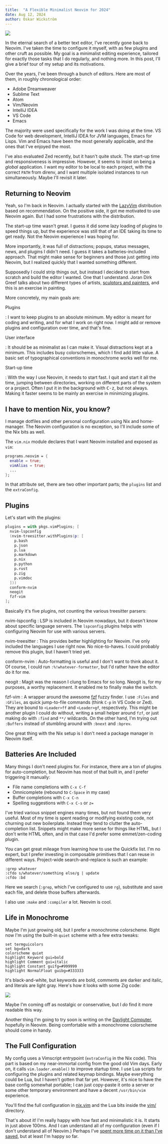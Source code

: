 ```yaml
---
title:  "A Flexible Minimalist Neovim for 2024"
date: Aug 12, 2024
author: Oskar Wickström
---
```


![](/assets/nvim.png)

In the eternal search of a better text editor, I've recently gone back to Neovim.
I've taken the time to configure it myself, with as few plugins and other cruft as possible.
My goal is a minimalist editing experience, tailored for exactly those tasks that I do regularly, and nothing more.
In this post, I'll give a brief tour of my setup and its motivations.

Over the years, I've been through a bunch of editors.
Here are most of them, in roughly chronological order:

- Adobe Dreamweaver
- Sublime Text
- Atom
- Vim/Neovim
- IntelliJ IDEA
- VS Code
- Emacs

The majority were used specifically for the work I was doing at the time.
VS Code for web development, IntelliJ IDEA for JVM languages, Emacs for Lisps. 
Vim and Emacs have been the most generally applicable, and the ones that I've enjoyed the most.

I've also evaluated Zed recently, but it hasn't quite stuck. 
The start-up time and responsiveness is impressive.
However, it seems to insist on being a _global_ application.
I want my editor to be local to each project, with the correct `PATH` from direnv, and I want multiple isolated instances to run simultaneously.
Maybe I'll revisit it later.

## Returning to Neovim

Yeah, so I'm back in Neovim.
I actually started with the [LazyVim](http://www.lazyvim.org/) distribution based on recommendation.
On the positive side, it got me motivated to use Neovim again.
But I had some frustrations with the distribution.

The start-up time wasn't great.
I guess it did some lazy loading of plugins to speed things up, but the experience was still that of an IDE taking its time to get ready.
Not the Neovim experience I was hoping for.

More importantly, it was full of distractions; popups, status messages, news, and plugins I didn't need.
I guess it takes a batteries-included approach.
That might make sense for beginners and those just getting into Neovim, but I realized quickly that I wanted something different.

Supposedly I could strip things out, but instead I decided to start from scratch and build the editor I wanted.
One that I understand.
Joran Dirk Greef talks about two different types of artists, [sculptors and painters](https://www.youtube.com/watch?v=w3WYdYyjek4&ab_channel=TigerBeetle), and this is an exercise in painting.

More concretely, my main goals are:

Plugins

: I want to keep plugins to an absolute minimum.
  My editor is meant for coding and writing, and for what I work on right now. 
  I might add or remove plugins and configuration over time, and that's fine.

User interface

: It should be as minimalist as I can make it.
  Visual distractions kept at a minimum.
  This includes busy colorschemes, which I find add little value.
  A basic set of typographical conventions in monochrome works well for me.

Start-up time

: With the way I use Neovim, it needs to start fast.
  I quit and start it all the time, jumping between directories, working on different parts of the system or a project.
  Often I put it in the background with <kbd>C-z</kbd>, but not always.
  Making it faster seems to be mainly an exercise in minimizing plugins.

## I have to mention Nix, you know?

I manage dotfiles and other personal configuration using Nix and home-manager.
The Neovim configuration is no exception, so I'll include some of the Nix bits as well.

The `vim.nix` module declares that I want Neovim installed and exposed as `vim`:

```nix
programs.neovim = {
  enable = true;
  vimAlias = true;
  ...
};
```

In that attribute set, there are two other important parts; the `plugins` list and the `extraConfig`.

## Plugins

Let's start with the plugins:

```nix
plugins = with pkgs.vimPlugins; [
  nvim-lspconfig
  (nvim-treesitter.withPlugins(p: [
    p.bash
    p.json
    p.lua
    p.markdown
    p.nix
    p.python
    p.rust
    p.zig
    p.vimdoc
  ]))
  conform-nvim
  neogit
  fzf-vim
];
```

Basically it's five plugins, not counting the various treesitter parsers:

nvim-lspconfig
: LSP is included in Neovim nowadays, but it doesn't know about specific language servers.
  The `lspconfig` plugins helps with configuring Neovim for use with various servers.

nvim-treesitter
: This provides better highlighting for Neovim. I've only included the languages I use right now.
  No nice-to-haves. I could probably remove this plugin, but I haven't tried yet.

conform-nvim
: Auto-formatting is useful and I don't want to think about it.
  Of course, I could run `:%!whatever-formatter`, but I'd rather have the editor do it for me.

neogit
: Magit was the reason I clung to Emacs for so long.
  Neogit is, for my purposes, a worthy replacement.
  It enabled me to finally make the switch.

fzf-vim
: A wrapper around the awesome [fzf](https://github.com/junegunn/fzf) fuzzy finder.
  I use `:Files` and `:GFiles`, as quick jump-to-file commands (think `C-p` in VS Code or Zed).
  They are bound to `<Leader>ff` and `<Leader>gf`, respectively.
  This might be another plugin I could do without, writing a small helper around `fzf`, or just making do with `:find` and `**/` wildcards.
  On the other hand, I'm trying out `:Buffers` instead of stumbling around with `:bnext` and `:bprev`.

One great thing with the Nix setup is I don't need a package manager in Neovim itself.

## Batteries Are Included

Many things I don't need plugins for.
For instance, there are a ton of plugins for auto-completion, but Neovim has most of that built in, and I prefer triggering it manually:

  * File name completions with `C-x C-f`
  * Omnicomplete (rebound to `C-Space` in my case)
  * Buffer completions with `C-x C-n`
  * Spelling suggestions with `C-x C-s` or `z=`

I've tried various snippet engines many times, but not found them very useful.
Most of my time is spent reading or modifying existing code, not churning out new boilerplate.
Instead they tend to clutter the auto-completion list.
Snippets might make more sense for things like HTML, but I don't write HTML often, and in that case I'd prefer some emmet/zen-coding plugin.

You can get great mileage from learning how to use the Quickfix list.
I'm no expert, but I prefer investing in composable primitives that I can reuse in different ways.
Project-wide search-and-replace is such an example:

```vim
:grep whatever
:cfdo s/whatever/something else/g | update
:cfdo :bd
```

Here we search (`:grep`, which I've configured to use `rg`), substitute and save each file, and delete those buffers afterwards.

I also use `:make` and `:compiler` a lot. Neovim is cool.

## Life in Monochrome

Maybe I'm just growing old, but I prefer a monochrome colorscheme.
Right now I'm using the built-in `quiet` scheme with a few extra tweaks:

```vimscript
set termguicolors
set bg=dark
colorscheme quiet
highlight Keyword gui=bold
highlight Comment gui=italic
highlight Constant guifg=#999999
highlight NormalFloat guibg=#333333
```

It's black-and-white, but keywords are bold, comments are darker and italic, and literals are light gray. 
Here's how it looks with some Zig code:

![](/assets/nvim-monochrome.png)

Maybe I'm coming off as nostalgic or conservative, but I _do_ find it more readable this way.

Another thing I'm going to try soon is writing on the [Daylight Computer](https://daylightcomputer.com/), hopefully in Neovim.
Being comfortable with a monochrome colorscheme should come in handy.

## The Full Configuration

My config uses a Vimscript entrypoint (`extraConfig` in the Nix code).
This part is based on my near-immortal config from the good old Vim days.
Early on, it calls `vim.loader.enable()` to improve startup time.
I use Lua scripts for configuring the plugins and related keymap bindings.
Maybe everything could be Lua, but I haven't gotten that far yet.
However, it's nice to have the base config somewhat portable; I can just copy-paste it onto a server or some other temporary environment and have a decent `/usr/bin/vim` experience.

You'll find the full configuration in [nix.vim](https://github.com/owickstrom/home-manager/blob/master/vim.nix) and the Lua bits inside the [vim/](https://github.com/owickstrom/home-manager/blob/master/vim/) directory.

That's about it!
I'm really happy with how fast and minimalistic it is.
It starts in just above 100ms.
And I can understand all of my configuration (even if I don't understand all of Neovim.)
Perhaps I've [spent more time on it than I've saved](https://xkcd.com/1205/), but at least I'm happy so far.

